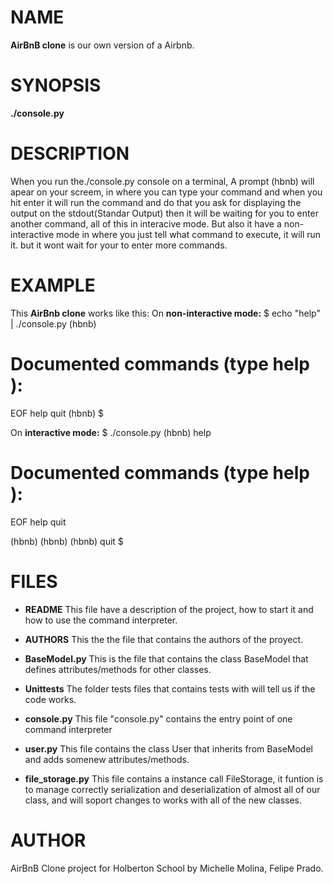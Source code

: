 #  NAME

**AirBnB clone** is our own version of a Airbnb.


# SYNOPSIS

**./console.py**


# DESCRIPTION

When you run the./console.py console on a terminal, A prompt (hbnb) will apear on your screem, in where you can type your command and when you hit enter it will run the command and do that you ask for displaying the output on the stdout(Standar Output) then it will be waiting for you to enter another command, all of this in interacive mode. But also it have a non-interactive mode in where you just tell what command to execute, it will run it. but it wont wait for your to enter more commands.


# EXAMPLE

This **AirBnb clone** works like this:
On **non-interactive mode:**
$ echo "help" | ./console.py
(hbnb)

Documented commands (type help <topic>):
========================================
EOF  help  quit
(hbnb) 
$


On **interactive mode:**
$ ./console.py
(hbnb) help

Documented commands (type help <topic>):
========================================
EOF  help  quit

(hbnb) 
(hbnb) 
(hbnb) quit
$


# FILES

-   **README** This file have a description of the project, how to start it and how to use the command interpreter.

-   **AUTHORS** This the the file that contains the authors of the proyect.
-   **BaseModel.py** This is the file that contains the class BaseModel that defines attributes/methods for other classes.
-   **Unittests** The folder tests files that contains tests with will tell us if the code works. 
-   **console.py** This file "console.py" contains the entry point of one command interpreter
-   **user.py** This file contains the class User that inherits from BaseModel and adds somenew attributes/methods.
-   **file_storage.py** This file contains a instance call FileStorage, it funtion is to manage correctly serialization and deserialization of almost all of our class, and will soport changes to works with all of the new classes.


# AUTHOR
AirBnB Clone project for Holberton School by Michelle Molina, Felipe Prado.
